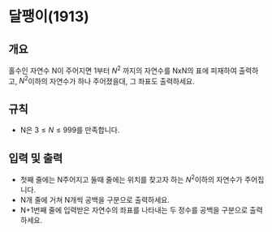 달팽이(1913)
===
## 개요
홀수인 자연수 N이 주어지면 1부터 $N^2$ 까지의 자연수를 NxN의 표에 피재하여 출력하고, $N^2$이하의 자연수가 하나 주어졌을대, 그 좌표도 출력하세요.
## 규칙
+ N은 $3 \le N \le 999$를 만족합니다.
## 입력 및 출력
+ 첫째 줄에는 N주어지고 둘때 줄에는 위치를 찾고자 하는 $N^2$이하의 자연수가 주어집니다.
+ N개 줄에 거쳐 N개씩 공백을 구분으로 출력하세요.
+ N+1번째 줄에 입력받은 자연수의 좌표를 나타내는 두 정수를 공백을 구분으로 출력하세요.